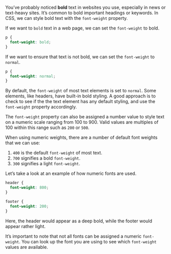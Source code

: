 You’ve probably noticed **bold** text in websites you use, especially in news or text-heavy sites. It’s common to bold important headings or keywords. In CSS, we can style bold text with the `font-weight` property.

If we want to `bold` text in a web page, we can set the `font-weight` to bold.

```css
p {
  font-weight: bold;
}
```

If we want to ensure that text is not bold, we can set the `font-weight` to `normal`.

```css
p {
  font-weight: normal;
}
```

By default, the `font-weight` of most text elements is set to `normal`. Some elements, like headers, have built-in bold styling. A good approach is to check to see if the the text element has any default styling, and use the `font-weight` property accordingly.

The `font-weight` property can also be assigned a number value to style text on a numeric scale ranging from 100 to 900. Valid values are multiples of 100 within this range such as `200` or `500`.

When using numeric weights, there are a number of default font weights that we can use:

1. `400` is the default `font-weight` of most text.
2. `700` signifies a bold `font-weight`.
3. `300` signifies a light `font-weight`.

Let’s take a look at an example of how numeric fonts are used.
```css
header {
  font-weight: 800;
}

footer {
  font-weight: 200;
}
```

Here, the header would appear as a deep bold, while the footer would appear rather light.

It’s important to note that not all fonts can be assigned a numeric `font-weight`. You can look up the font you are using to see which `font-weight` values are available.
